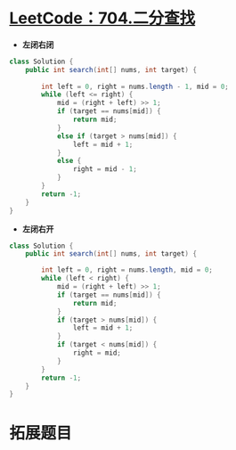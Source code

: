 # [LeetCode：704.二分查找](https://leetcode.cn/problems/binary-search/)
- **左闭右闭**
```java
class Solution {
	public int search(int[] nums, int target) {
	
		int left = 0, right = nums.length - 1, mid = 0;
		while (left <= right) {
			mid = (right + left) >> 1;
			if (target == nums[mid]) {
				return mid;
			}
			else if (target > nums[mid]) {
				left = mid + 1;
			}
			else {
				right = mid - 1;
			}
		}
		return -1;
	}
}
```
- **左闭右开**
```java
class Solution {
	public int search(int[] nums, int target) {

		int left = 0, right = nums.length, mid = 0;
		while (left < right) {
			mid = (right + left) >> 1;
			if (target == nums[mid]) {
				return mid;
			}
			if (target > nums[mid]) {
				left = mid + 1;
			}
			if (target < nums[mid]) {
				right = mid;
			}
		}	
		return -1;	
	}
}
```

# 拓展题目
